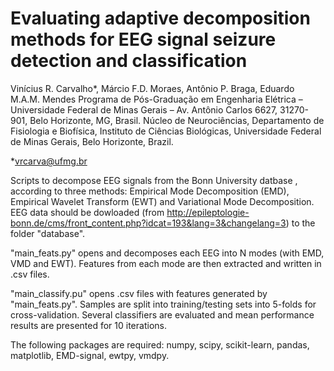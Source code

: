 # Evaluating adaptive decomposition methods for EEG signal seizure detection and classification
Vinícius R. Carvalho*,  Márcio F.D. Moraes, Antônio P. Braga, Eduardo M.A.M. Mendes
Programa de Pós-Graduação em Engenharia Elétrica – Universidade Federal de Minas Gerais – Av. Antônio Carlos 6627, 31270-901, Belo Horizonte, MG, Brasil.
Núcleo de Neurociências, Departamento de Fisiologia e Biofísica, Instituto de Ciências Biológicas, Universidade Federal de Minas Gerais, Belo Horizonte, Brazil.

*vrcarva@ufmg.br

Scripts to decompose EEG signals from the Bonn University datbase , according to three methods: Empirical Mode Decomposition (EMD),
Empirical Wavelet Transform (EWT) and Variational Mode Decomposition. EEG data should be dowloaded (from http://epileptologie-bonn.de/cms/front_content.php?idcat=193&lang=3&changelang=3) to the folder "database".  

"main_feats.py" opens and decomposes each EEG into N modes (with EMD, VMD and EWT). Features from each mode are then extracted and written in .csv files.  

"main_classify.pu" opens .csv files with features generated by "main_feats.py". Samples are split into training/testing sets into 5-folds for cross-validation. Several classifiers are evaluated and mean performance results are presented for 10 iterations.

The following packages are required: numpy, scipy, scikit-learn, pandas, matplotlib, EMD-signal, ewtpy, vmdpy.
